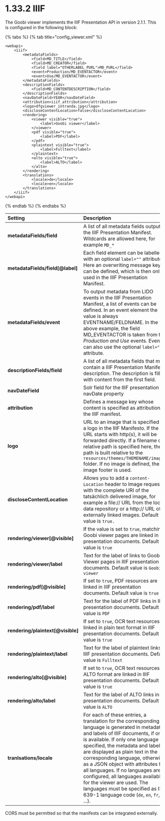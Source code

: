 # 1.33.2 IIIF

The Goobi viewer implements the IIIF Presentation API in version 2.1.1. This is configured in the following block:

{% tabs %}
{% tab title="config\_viewer.xml" %}
```markup
<webapi>
    <iiif>
        <metadataFields>
            <field>MD_TITLE</field>
            <field>MD_CREATOR</field>
            <field label="OTHERLABEL_PURL">MD_PURL</field>
            <event>Production/MD_EVENTACTOR</event>
            <event>Use/MD_EVENTACTOR</event>
        </metadataFields>
        <descriptionFields>
            <field>MD_CONTENTDESCRIPTION</field>
        </descriptionFields>
        <navDateField>YEAR</navDateField>
        <attribution>iiif_attribution</attribution>
        <logo>dfgviewer_intranda.jpg</logo>
        <discloseContentLocation>false</discloseContentLocation>
        <rendering>
            <viewer visible="true">
                <label>Goobi viewer</label>
            </viewer>
            <pdf visible="true">
                <label>PDF</label>
            </pdf>
            <plaintext visible="true">
                <label>Fulltext</label>
            </plaintext>
            <alto visible="true">
                <label>ALTO</label>
            </alto>
        </rendering>
        <translations>
            <locale>de</locale>
            <locale>en</locale>
        </translations>
    </iiif>
</webapi>
```
{% endtab %}
{% endtabs %}

| **Setting** | Description |
| :--- | :--- |
| **metadataFields/field** | A list of all metadata fields output in the IIIF Presentation Manifest. Wildcards are allowed here, for example `MD_*` |
| **metadataFields/field\[@label\]** | Each field element can be labelled with an optional `label=""` attribute. Here an overwriting message key can be defined, which is then only used in the IIIF Presentation Manifest. |
| **metadataFields/event** | To output metadata from LIDO events in the IIIF Presentation Manifest, a list of events can be defined. In an event element the value is always EVENTNAME/FELDNAME. In the above example, the field MD\_EVENTACTOR is taken from the _Production and Use_ events. Events can also use the optional `label=""` attribute. |
| **descriptionFields/field** | A list of all metadata fields that may contain a IIIF Presentation Manifest description. The description is filled with content from the first field. |
| **navDateField** | Solr field for the IIIF presentation navDate property |
| **attribution** | Defines a message key whose content is specified as attribution in the IIIF manifest. |
| **logo** | URL to an image that is specified as a logo in the IIIF Manifesto. If the URL starts with http\(s\), it will be forwarded directly. If a filename or relative path is specified here, the path is built relative to the `resources/themes/THEMENAME/images/` folder. If no image is defined, the image footer is used. |
| **discloseContentLocation** | Allows you to add a `content-Location` header to Image requests with the complete URI of the tatsächlich delivered image, for example a file:// URL from the local data repository or a http:// URL of externally linked images. Default value is `true.` |
| **rendering/viewer\[@visible\]** | If the value is set to `true`, matching Goobi viewer pages are linked in IIIF presentation documents. Default value is `true` |
| **rendering/viewer/label** | Text for the label of links to Goobi Viewer pages in IIIF presentation documents. Default value is `Goobi viewer` |
| **rendering/pdf\[@visible\]** | If set to `true`, PDF resources are linked in IIIF presentation documents. Default value is `true` |
| **rendering/pdf/label** | Text for the label of PDF links in IIIF presentation documents. Default value is `PDF` |
| **rendering/plaintext\[@visible\]** | If set to `true`, OCR text resources are linked in plain text format in IIIF presentation documents. Default value is `true` |
| **rendering/plaintext/label** | Text for the label of plaintext links in IIIF presentation documents. Default value is `Fulltext` |
| **rendering/alto\[@visible\]** | If set to `true`, OCR text resources in ALTO format are linked in IIIF presentation documents. Default value is `true` |
| **rendering/alto/label** | Text for the label of ALTO links in IIIF presentation documents. Default value is `ALTO` |
| **tranlsations/locale** | For each of these entries, a translation for the corresponding language is generated in metadata and labels of IIIF documents, if one is available. If only one language is specified, the metadata and labels are displayed as plain text in the corresponding language, otherwise as a JSON object with attributes for all languages. If no languages are configured, all languages available for the viewer are used. The languages must be specified as ISO 639-1 language code \(`de`, `en`, `fr`, `es`, ...\). |

CORS must be permitted so that the manifests can be integrated externally.

